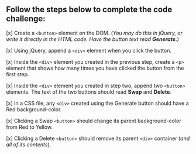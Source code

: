 ## Follow the steps below to complete the code challenge:

[x] Create a `<button>` element on the DOM. (_You may do this in jQuery, or write it directly in the HTML code. Have the button text read **Generate.**_)

[x] Using jQuery, append a `<div>` element when you click the button.

[x] Inside the `<div>` element you created in the previous step, create a `<p>` element that shows how many times you have clicked the button from the first step.

[x] Inside the `<div>` element you created in step two, append two `<button>` elements. The text of the two buttons should read **Swap** and **Delete**.

[x] In a CSS file, any `<div>` created using the Generate button should have a Red background-color.

[x] Clicking a Swap `<button>` should change its parent background-color from Red to Yellow.

[x] Clicking a Delete `<button>` should remove its parent `<div>` container (_and all of its contents_).
